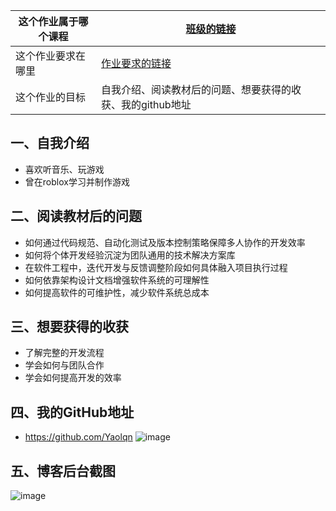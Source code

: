 | 这个作业属于哪个课程 | [班级的链接](https://edu.cnblogs.com/campus/gdgy/Class12Grade23ComputerScience) |
| ----------------- |--------------- |
| 这个作业要求在哪里| [作业要求的链接](https://edu.cnblogs.com/campus/gdgy/Class12Grade23ComputerScience/homework/13469) |
| 这个作业的目标 | 自我介绍、阅读教材后的问题、想要获得的收获、我的github地址 |
 
## 一、自我介绍
  - 喜欢听音乐、玩游戏
  - 曾在roblox学习并制作游戏
 ## 二、阅读教材后的问题
  - 如何通过代码规范、自动化测试及版本控制策略保障多人协作的开发效率
  - 如何将个体开发经验沉淀为团队通用的技术解决方案库
  - 在软件工程中，迭代开发与反馈调整阶段如何具体融入项目执行过程
  - 如何依靠架构设计文档增强软件系统的可理解性
  - 如何提高软件的可维护性，减少软件系统总成本
 ## 三、想要获得的收获
  - 了解完整的开发流程
  - 学会如何与团队合作
  - 学会如何提高开发的效率
 ## 四、我的GitHub地址
  - https://github.com/Yaolqn
![image](https://img2024.cnblogs.com/blog/3624382/202509/3624382-20250908192313297-1825760703.png)

 ## 五、博客后台截图
![image](https://img2024.cnblogs.com/blog/3624382/202509/3624382-20250908192010706-513547624.png)

   
   
